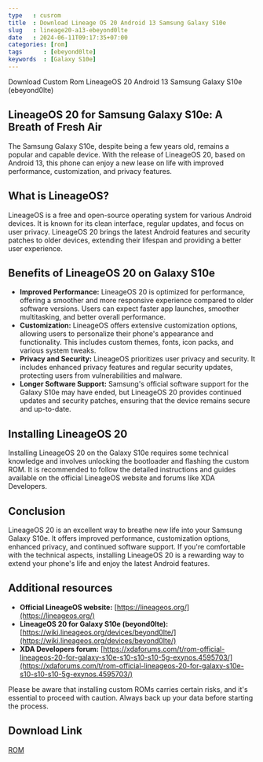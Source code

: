 ```yaml
---
type   : cusrom
title  : Download Lineage OS 20 Android 13 Samsung Galaxy S10e
slug   : lineage20-a13-ebeyond0lte
date   : 2024-06-11T09:17:35+07:00
categories: [rom]
tags      : [ebeyond0lte]
keywords  : [Galaxy S10e]
---
```


Download Custom Rom LineageOS 20 Android 13 Samsung Galaxy S10e (ebeyond0lte)

## LineageOS 20 for Samsung Galaxy S10e: A Breath of Fresh Air

The Samsung Galaxy S10e, despite being a few years old, remains a popular and capable device. With the release of LineageOS 20, based on Android 13, this phone can enjoy a new lease on life with improved performance, customization, and privacy features.

## What is LineageOS?

LineageOS is a free and open-source operating system for various Android devices. It is known for its clean interface, regular updates, and focus on user privacy. LineageOS 20 brings the latest Android features and security patches to older devices, extending their lifespan and providing a better user experience.

## Benefits of LineageOS 20 on Galaxy S10e

* **Improved Performance:** LineageOS 20 is optimized for performance, offering a smoother and more responsive experience compared to older software versions. Users can expect faster app launches, smoother multitasking, and better overall performance.
* **Customization:** LineageOS offers extensive customization options, allowing users to personalize their phone's appearance and functionality. This includes custom themes, fonts, icon packs, and various system tweaks.
* **Privacy and Security:** LineageOS prioritizes user privacy and security. It includes enhanced privacy features and regular security updates, protecting users from vulnerabilities and malware.
* **Longer Software Support:** Samsung's official software support for the Galaxy S10e may have ended, but LineageOS 20 provides continued updates and security patches, ensuring that the device remains secure and up-to-date.

## Installing LineageOS 20

Installing LineageOS 20 on the Galaxy S10e requires some technical knowledge and involves unlocking the bootloader and flashing the custom ROM. It is recommended to follow the detailed instructions and guides available on the official LineageOS website and forums like XDA Developers. 

## Conclusion

LineageOS 20 is an excellent way to breathe new life into your Samsung Galaxy S10e. It offers improved performance, customization options, enhanced privacy, and continued software support. If you're comfortable with the technical aspects, installing LineageOS 20 is a rewarding way to extend your phone's life and enjoy the latest Android features.

## Additional resources

* **Official LineageOS website:** [https://lineageos.org/](https://lineageos.org/)
* **LineageOS 20 for Galaxy S10e (beyond0lte):** [https://wiki.lineageos.org/devices/beyond0lte/](https://wiki.lineageos.org/devices/beyond0lte/)
* **XDA Developers forum:** [https://xdaforums.com/t/rom-official-lineageos-20-for-galaxy-s10e-s10-s10-s10-5g-exynos.4595703/](https://xdaforums.com/t/rom-official-lineageos-20-for-galaxy-s10e-s10-s10-s10-5g-exynos.4595703/)

Please be aware that installing custom ROMs carries certain risks, and it's essential to proceed with caution. Always back up your data before starting the process.


## Download Link
[ROM](https://t.me/wahyu6070files/572?single)

